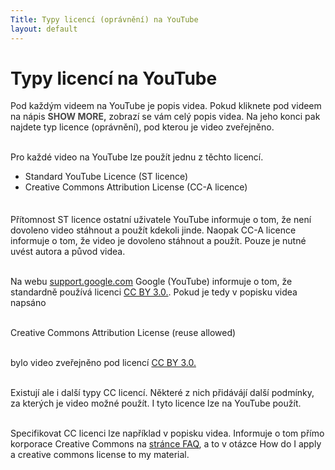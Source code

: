 ```yaml
---
Title: Typy licencí (oprávnění) na YouTube
layout: default
---
```


# Typy licencí na YouTube

Pod každým videem na YouTube je popis videa. Pokud kliknete pod videem na nápis <span style="color: #464646; font-weight:bold;">SHOW MORE,</span> zobrazí se vám celý popis videa. Na jeho konci pak najdete typ licence (oprávnění), pod kterou je video zveřejněno.<br><br>

Pro každé video na YouTube lze použít jednu z těchto licencí.

<ul style="margin-bottom:35px">
<li>Standard YouTube Licence (ST licence)</li>
<li>Creative Commons Attribution License (CC-A licence)</li>
</ul>

Přítomnost ST licence ostatní uživatele YouTube informuje o tom, že není dovoleno video stáhnout a použít kdekoli jinde. Naopak CC-A licence informuje o tom, že video je dovoleno stáhnout a použít. Pouze je nutné uvést autora a původ videa. <br><br>

Na webu [support.google.com](https://support.google.com/youtube/answer/2797468?hl=en) Google (YouTube) informuje o tom, že standardně používá licenci [CC BY 3.0.](https://creativecommons.org/licenses/by/3.0/legalcode). Pokud je tedy v popisku videa napsáno<br><br>

<span class="cc-na-youtube">Creative Commons Attribution License (reuse allowed)<span><br><br>

bylo video zveřejněno pod licencí [CC BY 3.0.](https://creativecommons.org/licenses/by/3.0/legalcode)<br><br>

Existují ale i další typy CC licencí. Některé z nich přidávájí další podmínky, za kterých je video možné použít. I tyto licence lze na YouTube použít.<br><br>

Specifikovat CC licenci lze například v popisku videa. Informuje o tom přímo korporace Creative Commons na [stránce FAQ](how-do-i-apply-a-creative-commons-license-to-my-material), a to v otázce How do I apply a creative commons license to my material.
